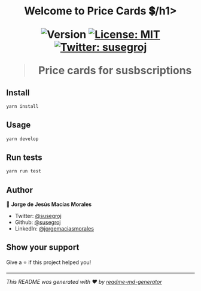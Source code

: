 <h1 align="center">Welcome to Price Cards 💲/h1>
<p>
  <img alt="Version" src="https://img.shields.io/badge/version-1.0.0-blue.svg?cacheSeconds=2592000" />
  <a href="#" target="_blank">
    <img alt="License: MIT" src="https://img.shields.io/badge/License-MIT-yellow.svg" />
  </a>
  <a href="https://twitter.com/susegroj" target="_blank">
    <img alt="Twitter: susegroj" src="https://img.shields.io/twitter/follow/susegroj.svg?style=social" />
  </a>
</p>

> Price cards for susbscriptions

## Install

```sh
yarn install
```

## Usage

```sh
yarn develop
```

## Run tests

```sh
yarn run test
```

## Author

👤 **Jorge de Jesús Macías Morales**

* Twitter: [@susegroj](https://twitter.com/susegroj)
* Github: [@susegroj](https://github.com/susegroj)
* LinkedIn: [@jorgemaciasmorales](https://linkedin.com/in/jorgemaciasmorales)

## Show your support

Give a ⭐️ if this project helped you!

***
_This README was generated with ❤️ by [readme-md-generator](https://github.com/kefranabg/readme-md-generator)_